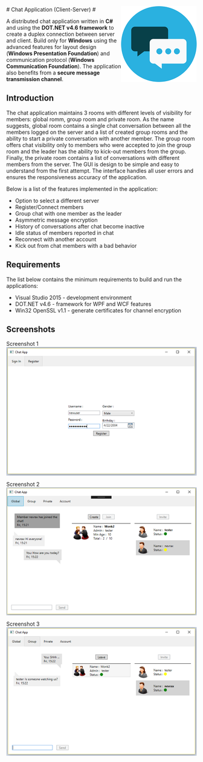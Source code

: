 <img src="project-logo.png" align="right" />
# Chat Application (Client-Server) #

A distributed chat application written in **C#** and using the **DOT.NET v4.6 framework** to create a duplex connection between server and client. Build only for **Windows** using the advanced features for layout design (**Windows Presentation Foundation**) and communication protocol (**Windows Communication Foundation**). The application also benefits from a **secure message transmission channel**. 

## Introduction

The chat application maintains 3 rooms with different levels of visibility for members: global romm, group room and private room. As the name suggests, global room contains a single chat conversation between all the members logged on the server and a list of created group rooms and the ability to start a private conversation with another member. The group room offers chat visibility only to members who were accepted to join the group room and the leader has the ability to kick-out members from the group. Finally, the private room contains a list of conversations with different members from the server. The GUI is design to be simple and easy to understand from the first attempt. The interface handles all user errors and ensures the responsiveness accuracy of the application. 

Below is a list of the features implemented in the application:

- Option to select a different server
- Register/Connect members
- Group chat with one member as the leader
- Asymmetric message encryption
- History of conversations after chat become inactive
- Idle status of members reported in chat
- Reconnect with another account
- Kick out from chat members with a bad behavior

## Requirements

The list below contains the minimum requirements to build and run the applications:

- Visual Studio 2015 - development environment
- DOT.NET v4.6 - framework for WPF and WCF features
- Win32 OpenSSL v1.1 - generate certificates for channel encryption

## Screenshots

Screenshot 1
<img src="screenshot-1.png" align="center" />

Screenshot 2
<img src="screenshot-2.png" align="center" />

Screenshot 3
<img src="screenshot-3.png" align="center" />
